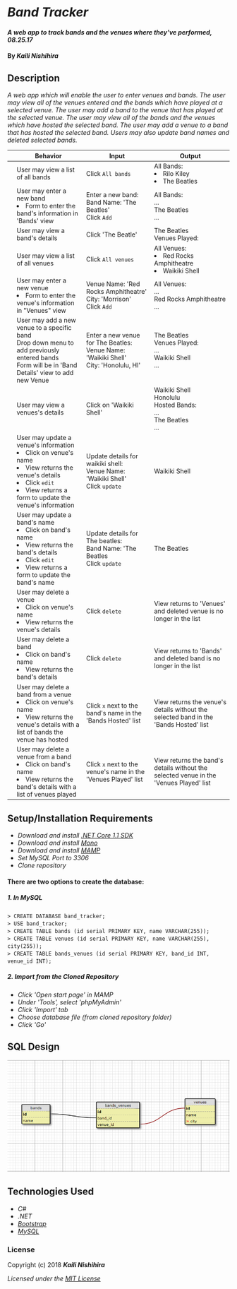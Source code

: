 # _Band Tracker_

#### _A web app to track bands and the venues where they've performed, 08.25.17_

#### By _**Kaili Nishihira**_

## Description

_A web app which will enable the user to enter venues and bands. The user may view all of the venues entered and the bands which have played at a selected venue. The user may add a band to the venue that has played at the selected venue. The user may view all of the bands and the venues which have hosted the selected band. The user may add a venue to a band that has hosted the selected band. Users may also update band names and deleted selected bands._

|| Behavior  | Input  | Output  |
|---|---|---|---|
|| User may view a list of all bands   | Click `All bands`  | All Bands: <li>Rilo Kiley</li> <li>The Beatles</li>  |
|| User may enter a new band <li>Form to enter the band's information in 'Bands' view</li> | Enter a new band: <br> Band Name: 'The Beatles' <br> Click `Add`| All Bands: <br> ... <br> The Beatles <br> ... |
|| User may view a band's details  | Click 'The Beatle'  | The Beatles <br> Venues Played: <br>  |
|| User may view a list of all venues  | Click `All venues`  | All Venues: <li>Red Rocks Amphitheatre</li> <li>Waikiki Shell</li>  |
|| User may enter a new venue <li>Form to enter the venue's information in "Venues" view</li> | Venue Name: 'Red Rocks Amphitheatre' <br> City: 'Morrison' <br> Click `Add`| All Venues: <br> ... <br> Red Rocks Amphitheatre <br> ... |
|| User may add a new venue to a specific band <br> Drop down menu to add previously entered bands <br> Form will be in 'Band Details' view to add new Venue  | Enter a new venue for The Beatles: <br> Venue Name: 'Waikiki Shell' <br> City: 'Honolulu, HI' | The Beatles <br> Venues Played: <br> ... <br> Waikiki Shell <br> ... |
|| User may view a venues's details  | Click on 'Waikiki Shell'  | Waikiki Shell <br> Honolulu <br> Hosted Bands: <br> ... <br> The Beatles <br> ...   |
|| User may update a venue's information <li>Click on venue's name</li> <li>View returns the venue's details</li> <li>Click `edit`</li><li>View returns a form to update the venue's information</li>  | Update details for waikiki shell: <br> Venue Name: 'Waikiki Shell' <br> Click `update` </li> | Waikiki Shell |
|| User may update a band's name <li>Click on band's name</li> <li>View returns the band's details</li> <li>Click `edit`</li><li>View returns a form to update the band's name</li>  | Update details for The beatles: <br> Band Name: 'The Beatles <br> Click `update` </li> | The Beatles |
|| User may delete a venue <li>Click on venue's name</li> <li>View returns the venue's details</li>  | Click `delete`  | View returns to 'Venues' and deleted venue is no longer in the list  |
|| User may delete a band <li>Click on band's name</li> <li>View returns the band's details</li>  | Click `delete`  | View returns to 'Bands' and deleted band is no longer in the list  |
|| User may delete a band from a venue <li>Click on venue's name</li> <li>View returns the venue's details with a list of bands the venue has hosted</li> | Click `x` next to the band's name in the 'Bands Hosted' list| View returns the venue's details without the selected band in the 'Bands Hosted' list |
|| User may delete a venue from a band <li>Click on band's name</li> <li>View returns the band's details with a list of venues played</li> | Click `x` next to the venue's name in the 'Venues Played' list | View returns the band's details without the selected venue in the 'Venues Played' list |




## Setup/Installation Requirements

* _Download and install [.NET Core 1.1 SDK](https://www.microsoft.com/net/download/core)_
* _Download and install [Mono](http://www.mono-project.com/download/)_
* _Download and install [MAMP](https://www.mamp.info/en/)_
* _Set MySQL Port to 3306_
* _Clone repository_

#### There are two options to create the database:
##### 1. In MySQL
`> CREATE DATABASE band_tracker;`<br>
`> USE band_tracker;`<br>
`> CREATE TABLE bands (id serial PRIMARY KEY, name VARCHAR(255));`<br>
`> CREATE TABLE venues (id serial PRIMARY KEY, name VARCHAR(255), city(255));`<br>
`> CREATE TABLE bands_venues (id serial PRIMARY KEY, band_id INT, venue_id INT);`<br>

##### 2. Import from the Cloned Repository
* _Click 'Open start page' in MAMP_
* _Under 'Tools', select 'phpMyAdmin'_
* _Click 'Import' tab_
* _Choose database file (from cloned repository folder)_
* _Click 'Go'_

## SQL Design
![](/sql-design.png)

## Technologies Used
* _C#_
* _.NET_
* _[Bootstrap](http://getbootstrap.com/getting-started/)_
* _[MySQL](https://www.mysql.com/)_

### License

Copyright (c) 2018 **_Kaili Nishihira_**

*Licensed under the [MIT License](https://opensource.org/licenses/MIT)*
